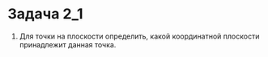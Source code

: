 # Задача 2_1
1.	Для точки на плоскости определить, какой координатной плоскости принадлежит данная точка.
